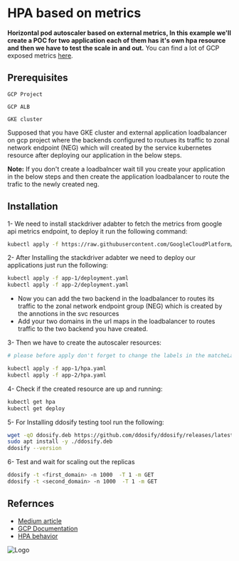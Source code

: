 
# HPA based on metrics

**Horizontal pod autoscaler based on external metrics, In this example we'll create a POC for two application each of them has it's own hpa resource and then we have to test the scale in and out.**
You can find a lot of GCP exposed metrics [here](https://cloud.google.com/monitoring/api/metrics_gcp#gcp-loadbalancing).



## Prerequisites



`GCP Project`

`GCP ALB` 

`GKE cluster`

Supposed that you have GKE cluster and external application loadbalancer on gcp project where the backends configured to routues its traffic to zonal network endpoint (NEG) which will created by the service kubernetes resource after deploying our application in the below steps.

**Note:** If you don't create a loadbalncer wait till you create your application in the below steps and then create the application loadbalancer to route the trafic to the newly created neg. 


## Installation

1- We need to install stackdriver adabter to fetch the metrics from google api metrics endpoint, to deploy it run the following command:
```bash
kubectl apply -f https://raw.githubusercontent.com/GoogleCloudPlatform/k8s-stackdriver/master/custom-metrics-stackdriver-adapter/deploy/production/adapter_new_resource_model.yaml
```

2- After Installing the stackdriver adabter we need to deploy our applications just run the following:
```bash
kubectl apply -f app-1/deployment.yaml
kubectl apply -f app-2/deployment.yaml
```
- Now you can add the two backend in the loadbalancer to routes its traffic to the zonal network endpoint group (NEG) which is created by the annotions in the svc resources
- Add your two domains in the url maps in the loadbalancer to routes traffic to the two backend you have created.

3- Then we have to create the autoscaler resources:
```bash
# please before apply don't forget to change the labels in the matcheLabels section according to your configuration

kubectl apply -f app-1/hpa.yaml
kubectl apply -f app-2/hpa.yaml
```

4- Check if the created resource are up and running:
```bash
kubectl get hpa
kubectl get deploy
```
5- For Installing ddosify testing tool run the following:
```bash
wget -qO ddosify.deb https://github.com/ddosify/ddosify/releases/latest/download/ddosify_amd64.deb
sudo apt install -y ./ddosify.deb
ddosify --version 
```
6- Test and wait for scaling out the replicas 
```bash
ddosify -t <first_domain> -n 1000  -T 1 -m GET
ddosify -t <second_domain> -n 1000  -T 1 -m GET
```
## Refernces

 - [Medium article](https://medium.com/@matteo.candido/kubernetes-hpa-autoscaling-with-external-metrics-b225289b9206)
 - [GCP Documentation](https://cloud.google.com/kubernetes-engine/docs/tutorials/autoscaling-metrics#pubsub_8)
 - [HPA behavior](https://github.com/kubernetes/enhancements/blob/master/keps/sig-autoscaling/853-configurable-hpa-scale-velocity/README.md)
 

 
![Logo](https://www.giantswarm.io/hubfs/blog_images/hero/vertical-autoscaling-blog-post-1500x700.jpg)